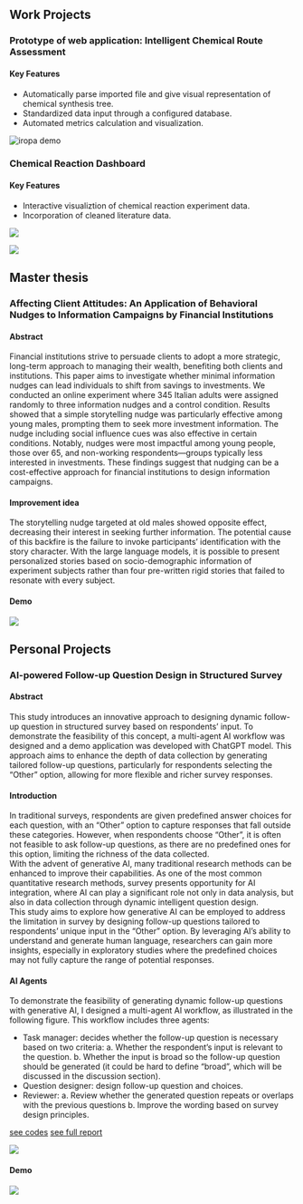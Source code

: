 ## Work Projects
### Prototype of web application: Intelligent Chemical Route Assessment
#### Key Features 
- Automatically parse imported file and give visual representation of chemical synthesis tree.
- Standardized data input through a configured database.
- Automated metrics calculation and visualization.

![iropa demo](images/iropa.png)
  
### Chemical Reaction Dashboard
#### Key Features 
- Interactive visualiztion of chemical reaction experiment data.
- Incorporation of cleaned literature data.

![](images/dashboard1.png)

![](images/dashboard2.png)

## Master thesis
### Affecting Client Attitudes: An Application of Behavioral Nudges to Information Campaigns by Financial Institutions
#### Abstract
Financial institutions strive to persuade clients to adopt a more strategic, long-term approach to managing their wealth, benefiting both clients and institutions. This paper aims to investigate whether minimal information nudges can lead individuals to shift from savings to investments. We conducted an online experiment where 345 Italian adults were assigned randomly to three information nudges and a control condition. Results showed that a simple storytelling nudge was particularly effective among young males, prompting them to seek more investment information. The nudge including social influence cues was also effective in certain conditions. Notably, nudges were most impactful among young people, those over 65, and non-working respondents—groups typically less interested in investments. These findings suggest that nudging can be a cost-effective approach for financial institutions to design information campaigns.    
#### Improvement idea
The storytelling nudge targeted at old males showed opposite effect, decreasing their interest in seeking further information. The potential cause of this backfire is the failure to invoke participants’ identification with the story character. With the large language models, it is possible to present personalized stories based on socio-demographic information of experiment subjects rather than four pre-written rigid stories that failed to resonate with every subject.   
#### Demo
![](images/app_demo.gif)

## Personal Projects
### AI-powered Follow-up Question Design in Structured Survey
#### Abstract
This study introduces an innovative approach to designing dynamic follow-up question in structured survey based on respondents’ input. To demonstrate the feasibility of this concept, a multi-agent AI workflow was designed and a demo application was developed with ChatGPT model. This approach aims to enhance the depth of data collection by generating tailored follow-up questions, particularly for respondents selecting the “Other” option, allowing for more flexible and richer survey responses.    
#### Introduction
In traditional surveys, respondents are given predefined answer choices for each question, with an “Other” option to capture responses that fall outside these categories. However, when respondents choose “Other”, it is often not feasible to ask follow-up questions, as there are no predefined ones for this option, limiting the richness of the data collected.    
With the advent of generative AI, many traditional research methods can be enhanced to improve their capabilities. As one of the most common quantitative research methods, survey presents opportunity for AI integration, where AI can play a significant role not only in data analysis, but also in data collection through dynamic intelligent question design.    
This study aims to explore how generative AI can be employed to address the limitation in survey by designing follow-up questions tailored to respondents’ unique input in the “Other” option. By leveraging AI’s ability to understand and generate human language, researchers can gain more insights, especially in exploratory studies where the predefined choices may not fully capture the range of potential responses.  

#### AI Agents
To demonstrate the feasibility of generating dynamic follow-up questions with generative AI, I designed a multi-agent AI workflow, as illustrated in the following figure. This workflow includes three agents:      
- Task manager: decides whether the follow-up question is necessary based on two criteria: a. Whether the respondent’s input is relevant to the question. b. Whether the input is broad so the follow-up question should be generated (it could be hard to define “broad”, which will be discussed in the discussion section).
- Question designer: design follow-up question and choices.
- Reviewer: a. Review whether the generated question repeats or overlaps with the previous questions b. Improve the wording based on survey design principles.

[see codes](https://github.com/claudiatang95/isurvey)
[see full report](https://drive.google.com/file/d/1CN1L7eKnIOe_yNsewZDVrgrO2Edhjgvh/view?usp=share_link)


![](images/isurvey.png)  
#### Demo
![](images/isurvey.gif)







